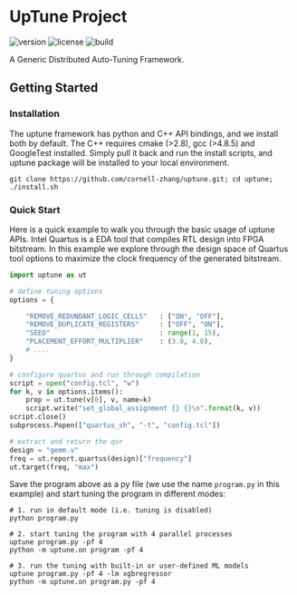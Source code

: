 # UpTune Project 

![version](https://img.shields.io/badge/version-2020.06-blue?style=flat-square)
![license](https://img.shields.io/badge/license-BSD-brightgreen?style=flat-square)
![build](https://img.shields.io/circleci/build/github/cornell-zhang/uptune/master?style=flat-square)

A Generic Distributed Auto-Tuning Framework. 

## Getting Started

### Installation

The uptune framework has python and C++ API bindings, and we install both by default. The C++ requires cmake (>2.8), gcc (>4.8.5) and GoogleTest installed. Simply pull it back and run the install scripts, and uptune package will be installed to your local environment.

```
git clone https://github.com/cornell-zhang/uptune.git; cd uptune;
./install.sh 
```

### Quick Start 

Here is a quick example to walk you through the basic usage of uptune APIs. Intel Quartus is a EDA tool that compiles RTL design into FPGA bitstream. In this example we explore through the design space of Quartus tool options to maximize the clock frequency of the generated bitstream.  
 
```python
import uptune as ut

# define tuning options
options = {

    "REMOVE_REDUNDANT_LOGIC_CELLS"   : ["ON", "OFF"],
    "REMOVE_DUPLICATE_REGISTERS"     : ["OFF", "ON"],
    "SEED"                           : range(1, 15),
    "PLACEMENT_EFFORT_MULTIPLIER"    : (3.0, 4.0),
    # ....
}

# configure quartus and run through compilation 
script = open("config.tcl", "w")
for k, v in options.items():
    prop = ut.tune(v[0], v, name=k)
    script.write("set_global_assignment {} {}\n".format(k, v))
script.close()
subprocess.Popen(["quartus_sh", "-t", "config.tcl"])

# extract and return the qor 
design = "gemm.v"
freq = ut.report.quartus(design)["frequency"]
ut.target(freq, "max")
```
Save the program above as a py file (we use the name `program.py` in this example) and start tuning the program in different modes:

```shell
# 1. run in default mode (i.e. tuning is disabled)
python program.py

# 2. start tuning the program with 4 parallel processes 
uptune program.py -pf 4
python -m uptune.on program -pf 4

# 3. run the tuning with built-in or user-defined ML models
uptune program.py -pf 4 -lm xgbregressor
python -m uptune.on program.py -pf 4

```
